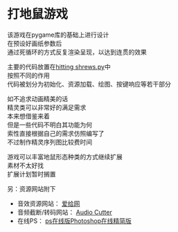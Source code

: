 # 打地鼠游戏

该游戏在pygame库的基础上进行设计  
在预设好画纸参数后  
通过死循环的方式反复渲染呈现，以达到连贯的效果

主要的代码放置在[hitting shrews.py](https://github.com/ywfluctier/hitting_shrews/blob/master/hitting%20shrew.py)中  
按照不同的作用  
代码被划分为初始化、资源加载、绘图、按键响应等若干部分

如不追求动画精美的话  
精灵类可以非常好的满足需求  
本来想借鉴来着  
但是一些代码不明白其功能为何  
索性直接根据自己的需求仿照编写了  
不过制作精灵序列图比较费时间

游戏可以丰富地鼠形态种类的方式继续扩展  
素材不太好找  
扩展计划暂时搁置  

另：资源网站附下  
- 音效资源网站： [爱给网](http://www.aigei.com/)
- 音频截断/转码网站： [Audio Cutter](https://mp3cut.net/tw/)
- 在线PS： [ps在线版Photoshop在线精简版](http://www.uupoop.com/)
